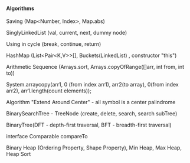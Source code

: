 #### Algorithms

Saving (Map<Number, Index>, Map.abs) <br>

SinglyLinkedList (val, current, next, dummy node)

Using in cycle (break, continue, return)

HashMap (List<Pair<K,V>>[], Buckets(LinkedList) , constructor "this")

Arithmetic Sequence (Arrays.sort, Arrays.copyOfRange([]arr, int from, int to))

System.arraycopy(arr1, 0 (from index arr1), arr2(to array), 0(from index arr2), arr1.length(count elements));

Algorithm "Extend Around Center" - all symbol is a center palindrome

BinarySearchTree - TreeNode (create, delete, search, search subTree)

BinaryTree(DFT - depth-first traversal, BFT - breadth-first traversal)

interface Comparable<T> compareTo

Binary Heap (Ordering Property, Shape Property), Min Heap, Max Heap, Heap Sort





